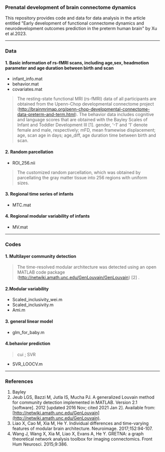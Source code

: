 ### Prenatal development of brain connectome dynamics

This repository provides code and data for data analysis in the article entitled "Early development of functional connectome dynamics and neurodevelopment outcomes prediction in the preterm human brain" by Xu et al.2023.

___
### Data

#### 1. Basic information of rs-fMRI scans, including age,sex, headmotion parameter and age duration between birth and scan
- infant_info.mat 
- behavior.mat
- covariates.mat
> The resting-state functional MRI (rs-fMRI) data of all participants are obtained from the Upenn-Chop developmental connectome project (http://brainmrimap.org/penn-chop-developmental-connectome-data-preterm-and-term.html). The behavior data includes cognitive and language scores that are obtained with the Bayley Scales of Infant and Toddler Development Ⅲ [1].
>gender, ‘-1’ and ‘1’ denote female and male, respectively; mFD, mean framewise displacement; age, scan age in days; age_diff, age duration time between birth and scan.  
> 

#### 2.  Random parcellation
- ROI_256.nii
> The customized random parcellation, which was obtained by parcellating the gray matter tissue into 256 regions with uniform sizes.

#### 3.  Regional time series of infants
- MTC.mat
#### 4.  Regional modular variability of infants
- MV.mat
___
### Codes
#### 1. Multilayer community detection
> The time-resolved modular architecture was detected using an open MATLAB code package (http://netwiki.amath.unc.edu/GenLouvain/GenLouvain) [2] .
#### 2.Modular variability 
-   Scaled_inclusivity_wei.m
-   Scaled_inclusivity.m
-   Ami.m
#### 3. general linear model 
- glm_for_baby.m
#### 4.behavior prediction 
> cui ; SVR
- SVR_LOOCV.m 
___
### References
1. Bayley 
2.  Jeub LGS, Bazzi M, Jutla IS, Mucha PJ. A generalized Louvain method for community detection implemented in MATLAB. Version 2.1 [software]. 2012 [updated 2016 Nov; cited 2021 Jan 2]. Available from:  [http://netwiki.amath.unc.edu/GenLouvain](http://netwiki.amath.unc.edu/GenLouvain).
3.  Liao X, Cao M, Xia M, He Y. Individual differences and time-varying features of modular brain architecture. Neuroimage. 2017;152:94-107.
4.  Wang J, Wang X, Xia M, Liao X, Evans A, He Y. GRETNA: a graph theoretical network analysis toolbox for imaging connectomics. Front Hum Neurosci. 2015;9:386.
